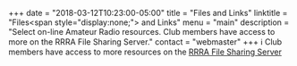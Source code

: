 +++
date = "2018-03-12T10:23:00-05:00"
title = "Files and Links"
linktitle = "Files<span style=\"display:none;\"> and Links</span>"
menu = "main"
description = "Select on-line Amateur Radio resources. Club members have access to more on the RRRA File Sharing Server."
contact = "webmaster"
+++
:information_source: Club members have access to more resources on the
[RRRA File Sharing Server](https://cloud.rrra.org/)
